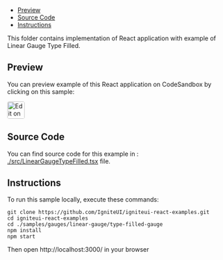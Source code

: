 <!-- NOTE: do not change this file because it will be auto re-generated from template file: -->
<!-- https://github.com/IgniteUI/igniteui-react-examples/tree/master/templates/sample/ReadMe.md -->

<!-- ## Table of Contents -->
- [Preview](#Preview)
- [Source Code](#Source-Code)
- [Instructions](#Instructions)

This folder contains implementation of React application with example of Linear Gauge Type Filled.
<!-- in the Linear Gauge component -->
<!-- [Linear Gauge](https://infragistics.com/Reactsite/components/linear-gauge.html) -->

## Preview

You can preview example of this React application on CodeSandbox by clicking on this sample:

<html lang="en" xmlns="http://www.w3.org/1999/xhtml">
    <body>
        <a target="_blank" href="https://codesandbox.io/s/github/IgniteUI/igniteui-react-examples/tree/master/samples/gauges/linear-gauge/type-filled-gauge?fontsize=14&hidenavigation=1&theme=dark&view=preview&file=/src/LinearGaugeTypeFilled.tsx" rel="noopener noreferrer">
            <img height="40px" style="border-radius: 0.25rem" alt="Edit on CodeSandbox" src="https://static.infragistics.com/xplatform/images/sandbox/code.png"/>
        </a>
        <!-- <a target="_blank"
href="https://codesandbox.io/s/github/IgniteUI/igniteui-react-examples/tree/master/samples/maps/geo-map/binding-csv-points?fontsize=14&hidenavigation=1&theme=dark&view=preview">
            <img alt="Edit Sample" src="https://codesandbox.io/static/img/play-codesandbox.svg"/>
        </a> -->
        <!-- <a target="_blank" style="margin-left: 0.5rem"
href="https://codesandbox.io/embed/github/IgniteUI/igniteui-react-examples/tree/master/samples/gauges/linear-gauge/type-filled-gauge?fontsize=14&hidenavigation=1&theme=dark&view=preview&file=/src/LinearGaugeTypeFilled.tsx">
            <img height="40px" style="border-radius: 5px" alt="View on CodeSandbox" src="https://static.infragistics.com/xplatform/images/sandbox/view.png"/>
        </a> -->
        <!-- <a target="_blank"
href="https://codesandbox.io/embed/github/IgniteUI/igniteui-react-examples/tree/master/samples/maps/geo-map/binding-csv-points?fontsize=14&hidenavigation=1&theme=dark&view=preview">
            <img alt="View on CodeSandbox" src="https://static.infragistics.com/xplatform/images/sandbox/view.png"/>
        </a>
https://codesandbox.io/embed/react-treemap-overview-rtb45
https://codesandbox.io/static/img/play-codesandbox.svg
https://codesandbox.io/embed/react-treemap-overview-rtb45?view=browser -->
    </body>
</html>

<!-- ## Sample Preview -->

<!-- <iframe
  src="https://codesandbox.io/embed/github/IgniteUI/igniteui-react-examples/tree/master/samples/gauges/linear-gauge/type-filled-gauge?fontsize=14&hidenavigation=1&theme=dark&view=preview&file=/src/LinearGaugeTypeFilled.tsx"
  style="width:100%; height:400px; border:0; border-radius: 4px; overflow:hidden;"
  allow="accelerometer; ambient-light-sensor; camera; encrypted-media; geolocation; gyroscope; hid; microphone; midi; payment; usb; vr"
  sandbox="allow-forms allow-modals allow-popups allow-presentation allow-same-origin allow-scripts"
></iframe> -->

## Source Code

You can find source code for this example in :
[./src/LinearGaugeTypeFilled.tsx](./src/LinearGaugeTypeFilled.tsx) file.

<!-- The following section provides source code from:
`./src/LinearGaugeTypeFilled.tsx` file: -->

<!-- ```tsx
import { IgrLinearGauge } from 'igniteui-react-gauges';
import { IgrLinearGraphRange } from 'igniteui-react-gauges';
import { LinearGraphNeedleShape } from 'igniteui-react-gauges';
import { IgrLinearGaugeModule } from 'igniteui-react-gauges';
import * as React from 'react';

IgrLinearGaugeModule.register();

export default class LinearGaugeTypeFilled extends React.Component {

    constructor(props: any) {
        super(props);

        this.onCreateGaugeGreen = this.onCreateGaugeGreen.bind(this);
        this.onCreateGaugeOrange = this.onCreateGaugeOrange.bind(this);
        this.onCreateGaugeRed = this.onCreateGaugeRed.bind(this);
    }

    public onCreateGaugeGreen(component: IgrLinearGauge) {
        this.renderGauge(component, 80, "green");
    }
    public onCreateGaugeOrange(component: IgrLinearGauge) {
        this.renderGauge(component, 50, "orange");
    }
    public onCreateGaugeRed(component: IgrLinearGauge) {
        this.renderGauge(component, 30, "red");
    }

    public render() {
        return (
            <div className="igContainer">
                <IgrLinearGauge
                    ref={this.onCreateGaugeGreen}
                    height="120px" width="100%" />
                <IgrLinearGauge
                    ref={this.onCreateGaugeOrange}
                    height="120px"
                    width="100%" />
                <IgrLinearGauge
                    ref={this.onCreateGaugeRed}
                    height="120px"
                    width="100%" />
            </div>
        );
    }

    public renderGauge(gauge: IgrLinearGauge, value: number, color: string) {

        if (!gauge) { return; }

        gauge.value = value;
        gauge.minimumValue = 0;
        gauge.maximumValue = 100;
        gauge.interval = 10;
        gauge.transitionDuration = 500;
        gauge.labelInterval = gauge.interval;
        gauge.labelExtent = 0.1;
        gauge.formatLabel = (s: any, e : any) => {
            e.label = e.value + "%"
        };

        // setting appearance of needle
        gauge.isNeedleDraggingEnabled = false;
        gauge.needleBrush = "transparent";
        gauge.needleOutline = "transparent";

        // setting extent of gauge scale
        gauge.scaleStrokeThickness = 0;
        gauge.scaleBrush   = "#e0dfdf";
        gauge.scaleOutline = "#e0dfdf";
        gauge.scaleInnerExtent = 0.25;
        gauge.scaleOuterExtent = 0.65;
        gauge.scaleStartExtent = 0.05;
        gauge.scaleEndExtent = 0.95;

        // setting appearance of major ticks
        gauge.tickBrush = "gray";
        gauge.tickStartExtent = gauge.scaleInnerExtent;
        gauge.tickEndExtent   = gauge.scaleInnerExtent - 0.1;
        gauge.tickStrokeThickness = 1;

        // setting appearance of minor ticks
        gauge.minorTickBrush = "transparent";

        gauge.backingBrush = "transparent";
        gauge.backingOutline = "transparent";

        // setting fill range
        const range = new IgrLinearGraphRange({});
        range.brush   = color;
        range.outline = color;
        range.startValue = 0;
        range.endValue = gauge.value;
        range.innerStartExtent = gauge.scaleInnerExtent;
        range.innerEndExtent   = gauge.scaleInnerExtent;
        range.outerStartExtent = gauge.scaleOuterExtent;
        range.outerEndExtent   = gauge.scaleOuterExtent;

        gauge.ranges.clear();
        gauge.ranges.add(range);
    }

}

``` -->

## Instructions
To run this sample locally, execute these commands:

```
git clone https://github.com/IgniteUI/igniteui-react-examples.git
cd igniteui-react-examples
cd ./samples/gauges/linear-gauge/type-filled-gauge
npm install
npm start

```

Then open http://localhost:3000/ in your browser

